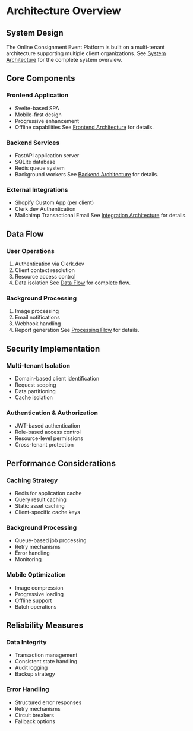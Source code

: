 # Architecture Overview

## System Design
The Online Consignment Event Platform is built on a multi-tenant architecture supporting multiple client organizations. See [System Architecture](/docs/diagrams/architecture/system-architecture.mmd) for the complete system overview.

## Core Components

### Frontend Application
- Svelte-based SPA
- Mobile-first design
- Progressive enhancement
- Offline capabilities
See [Frontend Architecture](/docs/diagrams/architecture/frontend-architecture.mmd) for details.

### Backend Services
- FastAPI application server
- SQLite database
- Redis queue system
- Background workers
See [Backend Architecture](/docs/diagrams/architecture/backend-architecture.mmd) for details.

### External Integrations
- Shopify Custom App (per client)
- Clerk.dev Authentication
- Mailchimp Transactional Email
See [Integration Architecture](/docs/diagrams/architecture/integration-architecture.mmd) for details.

## Data Flow

### User Operations
1. Authentication via Clerk.dev
2. Client context resolution
3. Resource access control
4. Data isolation
See [Data Flow](/docs/diagrams/flows/data-flow.mmd) for complete flow.

### Background Processing
1. Image processing
2. Email notifications
3. Webhook handling
4. Report generation
See [Processing Flow](/docs/diagrams/flows/processing-flow.mmd) for details.

## Security Implementation

### Multi-tenant Isolation
- Domain-based client identification
- Request scoping
- Data partitioning
- Cache isolation

### Authentication & Authorization
- JWT-based authentication
- Role-based access control
- Resource-level permissions
- Cross-tenant protection

## Performance Considerations

### Caching Strategy
- Redis for application cache
- Query result caching
- Static asset caching
- Client-specific cache keys

### Background Processing
- Queue-based job processing
- Retry mechanisms
- Error handling
- Monitoring

### Mobile Optimization
- Image compression
- Progressive loading
- Offline support
- Batch operations

## Reliability Measures

### Data Integrity
- Transaction management
- Consistent state handling
- Audit logging
- Backup strategy

### Error Handling
- Structured error responses
- Retry mechanisms
- Circuit breakers
- Fallback options
